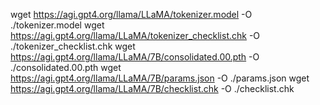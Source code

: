 wget https://agi.gpt4.org/llama/LLaMA/tokenizer.model -O ./tokenizer.model
wget https://agi.gpt4.org/llama/LLaMA/tokenizer_checklist.chk -O ./tokenizer_checklist.chk
wget https://agi.gpt4.org/llama/LLaMA/7B/consolidated.00.pth -O ./consolidated.00.pth
wget https://agi.gpt4.org/llama/LLaMA/7B/params.json -O ./params.json
wget https://agi.gpt4.org/llama/LLaMA/7B/checklist.chk -O ./checklist.chk